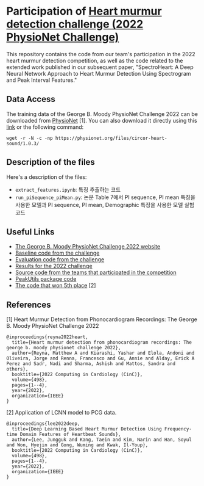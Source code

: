 # Participation of [Heart murmur detection challenge (2022 PhysioNet Challenge)](https://moody-challenge.physionet.org/)
<!--
This repository contains the source for a manuscript to appear in ...

- Datasets for the code can be downloaded from the [challenge website](https://moody-challenge.physionet.org/2022/)

---
-->

This repository contains the code from our team's participation in the 2022 heart murmur detection competition, as well as the code related to the extended work published in our subsequent paper, "SpectroHeart: A Deep Neural Network Approach to Heart Murmur Detection Using Spectrogram and Peak Interval Features." 

## Data Access  
The training data of the George B. Moody PhysioNet Challenge 2022 can be downloaded from [PhysioNet](https://physionet.org/content/circor-heart-sound/1.0.3/) [1]. You can also download it directly using this [link](https://physionet.org/static/published-projects/circor-heart-sound/the-circor-digiscope-phonocardiogram-dataset-1.0.3.zip) or the following command:
```
wget -r -N -c -np https://physionet.org/files/circor-heart-sound/1.0.3/
```

## Description of the files
Here's a description of the files:

- `extract_features.ipynb`: 특징 추출하는 코드
- `run_piSequence_piMean.py`: 논문 Table 7에서 PI sequence, PI mean 특징을 사용한 모델과 PI sequence, PI mean, Demographic 특징을 사용한 모델 실험 코드




## Useful Links
- [The George B. Moody PhysioNet Challenge 2022 website](https://moody-challenge.physionet.org/2022/)
- [Baseline code from the challenge](https://github.com/physionetchallenges/python-classifier-2022)
- [Evaluation code from the challenge](https://github.com/physionetchallenges/evaluation-2022)
- [Results for the 2022 challenge](https://moody-challenge.physionet.org/2022/results/)
- [Source code from the teams that participated in the competition](https://physionet.org/static/published-projects/challenge-2022/1.0.0/sources/)
- [PeakUtils package code](https://github.com/lucashn/peakutils?tab=readme-ov-file)
- [The code that won 5th place](https://github.com/ikwak2/physionet_cau_umn_sub6/tree/main) [2]

## References
[1] Heart Murmur Detection from Phonocardiogram Recordings: The George B.
Moody PhysioNet Challenge 2022
```
@inproceedings{reyna2022heart,
  title={Heart murmur detection from phonocardiogram recordings: The george b. moody physionet challenge 2022},
  author={Reyna, Matthew A and Kiarashi, Yashar and Elola, Andoni and Oliveira, Jorge and Renna, Francesco and Gu, Annie and Alday, Erick A Perez and Sadr, Nadi and Sharma, Ashish and Mattos, Sandra and others},
  booktitle={2022 Computing in Cardiology (CinC)},
  volume={498},
  pages={1--4},
  year={2022},
  organization={IEEE}
}
```

[2] Application of LCNN model to PCG data.
```
@inproceedings{lee2022deep,
  title={Deep Learning Based Heart Murmur Detection Using Frequency-time Domain Features of Heartbeat Sounds},
  author={Lee, Jungguk and Kang, Taein and Kim, Narin and Han, Soyul and Won, Hyejin and Gong, Wuming and Kwak, Il-Youp},
  booktitle={2022 Computing in Cardiology (CinC)},
  volume={498},
  pages={1--4},
  year={2022},
  organization={IEEE}
}
```
